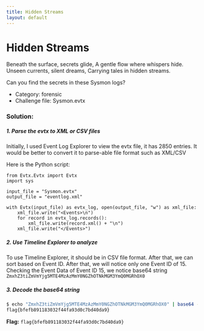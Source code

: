 ```yaml
---
title: Hidden Streams
layout: default
---
```


# Hidden Streams

Beneath the surface, secrets glide,
A gentle flow where whispers hide.
Unseen currents, silent dreams,
Carrying tales in hidden streams.

Can you find the secrets in these Sysmon logs?

- Category: forensic
- Challenge file: Sysmon.evtx

### Solution:

##### 1. Parse the evtx to XML or CSV files

Initially, I used Event Log Explorer to view the evtx file, it has 2850 entries. It would be better to convert it to parse-able file format such as XML/CSV

Here is the Python script:

```
from Evtx.Evtx import Evtx
import sys

input_file = "Sysmon.evtx"
output_file = "eventlog.xml"

with Evtx(input_file) as evtx_log, open(output_file, "w") as xml_file:
    xml_file.write("<Events>\n")
    for record in evtx_log.records():
        xml_file.write(record.xml() + "\n")
    xml_file.write("</Events>")
```

##### 2. Use Timeline Explorer to analyze 

To use Timeline Explorer, it should be in CSV file format. After that, we can sort based on Event ID. After that, we will notice only one Event ID of 15. Checking the Event Data of Event ID 15, we notice base64 string `ZmxhZ3tiZmVmYjg5MTE4MzAzMmY0NGZhOTNkMGM3YmQ0MGRhOX0`

##### 3. Decode the base64 string 

```bash
$ echo "ZmxhZ3tiZmVmYjg5MTE4MzAzMmY0NGZhOTNkMGM3YmQ0MGRhOX0" | base64 -d
flag{bfefb891183032f44fa93d0c7bd40da9}
```

**Flag:** `flag{bfefb891183032f44fa93d0c7bd40da9}`
